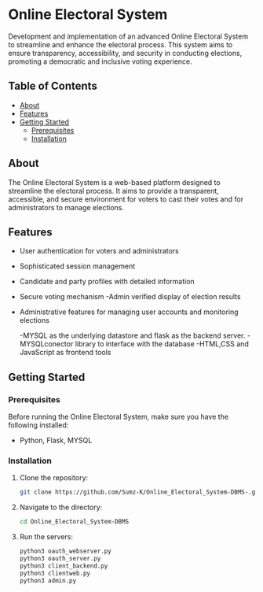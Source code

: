 # Online Electoral System

Development and implementation of an advanced Online Electoral System to streamline and enhance the electoral process. This system aims to ensure transparency, accessibility, and security in conducting elections, promoting a democratic and inclusive voting experience.



## Table of Contents

- [About](#about)
- [Features](#features)
- [Getting Started](#getting-started)
  - [Prerequisites](#prerequisites)
  - [Installation](#installation)

## About

The Online Electoral System is a web-based platform designed to streamline the electoral process. It aims to provide a transparent, accessible, and secure environment for voters to cast their votes and for administrators to manage elections.

## Features

- User authentication for voters and administrators
- Sophisticated session management 
- Candidate and party profiles with detailed information
- Secure voting mechanism
-Admin verified display of election results
- Administrative features for managing user accounts and monitoring elections

  -MYSQL as the underlying datastore and flask as the backend server.
  -MYSQLconector library to interface with the database
  -HTML,CSS and JavaScript as frontend tools

## Getting Started

### Prerequisites

Before running the Online Electoral System, make sure you have the following installed:

- Python, Flask, MYSQL

### Installation

1. Clone the repository:

   ```bash
   git clone https://github.com/Sumz-K/Online_Electoral_System-DBMS-.git
2. Navigate to the directory:
   ```bash
   cd Online_Electoral_System-DBMS
3. Run the servers:
   ```bash
   python3 oauth_webserver.py
   python3 oauth_server.py
   python3 client_backend.py
   python3 clientweb.py
   python3 admin.py
   
   

